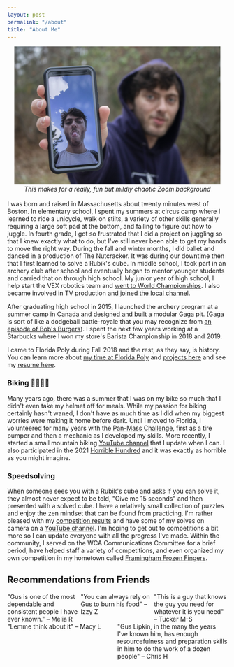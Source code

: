 ```yaml
---
layout: post
permalink: "/about"
title: "About Me"
---
```


<style>
	.flex-container {
  display: flex;
  flex-wrap: wrap;
}

.flex-item {
  flex: 33.33%;
}

@media (max-width: 700px) {
  .flex-item {
    flex: 100%;
  }
}
</style>

<center><img src="/assets/gus_double_gus.jpg" 
			 style="max-height: 315px;"
			 alt="Gus showing his phone with a picture of himself"/></center>
<center><em>This makes for a really, fun but mildly chaotic Zoom background</em></center>
<br>
I was born and raised in Massachusetts about twenty minutes west of Boston. In elementary school, I spent my summers at circus camp where I learned to ride a unicycle, walk on stilts, a variety of other skills generally requiring a large soft pad at the bottom, and failing to figure out how to juggle. In fourth grade, I got so frustrated that I did a project on juggling so that I knew exactly what to do, but I've still never been able to get my hands to move the right way. During the fall and winter months, I did ballet and danced in a production of The Nutcracker. It was during our downtime then that I first learned to solve a Rubik's cube. In middle school, I took part in an archery club after school and eventually began to mentor younger students and carried that on through high school. My junior year of high school, I help start the VEX robotics team and <a href="https://patch.com/massachusetts/framingham/flyers-competing-in-world-championships-in-california">went to World Championships</a>. I also became involved in TV production and <a href="https://www.wickedlocal.com/story/bulletin-tab/2015/06/07/access-framingham-celebrates-new-home/34390600007/">joined the local channel</a>.

After graduating high school in 2015, I launched the archery program at a summer camp in Canada and <a href="https://www.brandeis.edu/precollege/pdfs/gaga-pit.pdf">designed and built</a> a modular <a href="https://www.gagacenter.com/nyc/about/what-is-gaga/">Gaga</a> pit. (Gaga is sort of like a dodgeball battle-royale that you may recognize from <a href="https://bobs-burgers.fandom.com/wiki/Y_Tu_Ga-Ga_Tambien">an episode of Bob's Burgers</a>). I spent the next few years working at a Starbucks where I won my store's Barista Championship in 2018 and 2019.

I came to Florida Poly during Fall 2018 and the rest, as they say, is history. You can learn more about <a href="https://floridapoly.edu/search/?q=gus+lipkin">my time at Florida Poly</a> and [projects here](/) and see my [resume here](/resume/).

### Biking 🚴‍♂️🚵‍♂️

Many years ago, there was a summer that I was on my bike so much that I didn't even take my helmet off for meals. While my passion for biking certainly hasn't waned, I don't have as much time as I did when my biggest worries were making it home before dark. Until I moved to Florida, I volunteered for many years with the <a href="https://www.pmc.org">Pan-Mass Challenge</a>, first as a tire pumper and then a mechanic as I developed my skills. More recently, I started a small mountain biking <a href="https://www.youtube.com/channel/UCxIYX617QqHZgZ2DmxmbS4A">YouTube channel</a> that I update when I can. I also participated in the 2021 <a href="https://www.horrible-hundred.com">Horrible Hundred</a> and it was exactly as horrible as you might imagine.

### Speedsolving

When someone sees you with a Rubik's cube and asks if you can solve it, they almost never expect to be told, "Give me 15 seconds" and then presented with a solved cube. I have a relatively small collection of puzzles and enjoy the zen mindset that can be found from practicing. I'm rather pleased with my <a href="https://www.worldcubeassociation.org/persons/2013LIPK01">competition results</a> and have some of my solves on camera on a <a href="https://www.youtube.com/channel/UCLH9e8AUL8Pw2T0H2hoPj9Q">YouTube channel</a>. I'm hoping to get out to competitions a bit more so I can update everyone with all the progress I've made. Within the community, I served on the WCA Communications Committee for a brief period, have helped staff a variety of competitions, and even organized my own competition in my hometown called <a href="https://www.worldcubeassociation.org/competitions/FraminghamFrozenFingers2018">Framingham Frozen Fingers</a>.

## Recommendations from Friends

<div class="flex-container">
  <div class="flex-item">"Gus is one of the most dependable and consistent people I have ever known." – Melia R</div>
  <div class="flex-item">"You can always rely on Gus to burn his food" – Izzy Z</div>
  <div class="flex-item">"This is a guy that knows the guy you need for whatever it is you need" – Tucker M-S</div>
  <div class="flex-item">"Lemme think about it" – Macy L</div>
  <div class="flex-item">"Gus Lipkin, in the many the years I've known him, has enough resourcefulness and preparation skills in him to do the work of a dozen people" – Chris H</div>